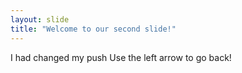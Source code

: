 ```yaml
---
layout: slide
title: "Welcome to our second slide!"
---
```

I had changed my push
Use the left arrow to go back!
